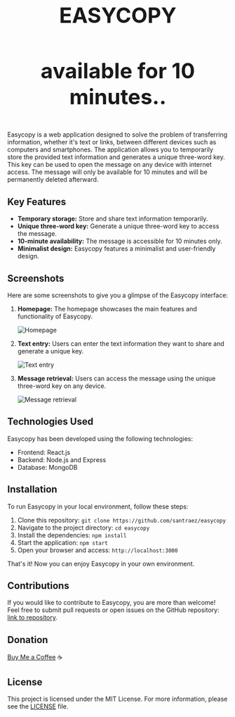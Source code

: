 <div align="center">
  <h1 style="font-size: 48px;">EASYCOPY</h1>
  <h3 style="font-size: 48px;">available for 10 minutes..</h3>
</div>

Easycopy is a web application designed to solve the problem of transferring information, whether it's text or links, between different devices such as computers and smartphones. The application allows you to temporarily store the provided text information and generates a unique three-word key. This key can be used to open the message on any device with internet access. The message will only be available for 10 minutes and will be permanently deleted afterward. 

## Key Features

- **Temporary storage:** Store and share text information temporarily.
- **Unique three-word key:** Generate a unique three-word key to access the message.
- **10-minute availability:** The message is accessible for 10 minutes only.
- **Minimalist design:** Easycopy features a minimalist and user-friendly design.

## Screenshots

Here are some screenshots to give you a glimpse of the Easycopy interface:

1. **Homepage:** The homepage showcases the main features and functionality of Easycopy.

   ![Homepage](ruta_de_la_imagen.png)

2. **Text entry:** Users can enter the text information they want to share and generate a unique key.

   ![Text entry](ruta_de_la_imagen.png)

3. **Message retrieval:** Users can access the message using the unique three-word key on any device.

   ![Message retrieval](ruta_de_la_imagen.png)

## Technologies Used

Easycopy has been developed using the following technologies:

- Frontend: React.js
- Backend: Node.js and Express
- Database: MongoDB

## Installation

To run Easycopy in your local environment, follow these steps:

1. Clone this repository: `git clone https://github.com/santraez/easycopy`
2. Navigate to the project directory: `cd easycopy`
3. Install the dependencies: `npm install`
4. Start the application: `npm start`
5. Open your browser and access: `http://localhost:3000`

That's it! Now you can enjoy Easycopy in your own environment.

## Contributions

If you would like to contribute to Easycopy, you are more than welcome! Feel free to submit pull requests or open issues on the GitHub repository: [link to repository](https://github.com/santraez/easycopy).

## Donation

[Buy Me a Coffee](https://bmc.link/santraez) ☕ 

## License

This project is licensed under the MIT License. For more information, please see the [LICENSE](LICENSE) file.

